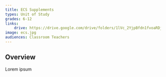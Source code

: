 ```yaml
---
title: ECS Supplements
types: Unit of Study
grades: 6-12
links:
    drive: https://drive.google.com/drive/folders/1lVc_2YjpBfdn1fvoaRDjFSRvkFbozkVr
image: ecs.jpg
audiences: Classroom Teachers
---
```


## Overview

Lorem ipsum